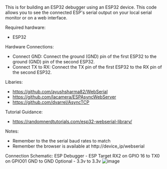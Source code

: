 This is for building an ESP32 debugger using an ESP32 device.
This code allows you to see the connected ESP's serial output on your local serial monitor or on a web interface.

Required hardware:
- ESP32

Hardware Connections:
- Connect GND: Connect the ground (GND) pin of the first ESP32 to the ground (GND) pin of the second ESP32.
- Connect TX to RX: Connect the TX pin of the first ESP32 to the RX pin of the second ESP32.

Libaries:
- https://github.com/ayushsharma82/WebSerial
- https://github.com/lacamera/ESPAsyncWebServer
- https://github.com/dvarrel/AsyncTCP

Tutorial Guidance:
- https://randomnerdtutorials.com/esp32-webserial-library/

Notes:
- Remember to the the serial baud rates to match
- Remember the browser is available at http://device_ip/webserial

Connection Schematic:
ESP Debugger - ESP Target
RX2 on GPIO 16 to TX0 on GPIO01
GND to GND
Optional - 3.3v to 3.3v
![image](https://github.com/TheTechTira/ESP32_WebSerial_Debugger/assets/50229911/2d3a7d10-5783-4f68-8f47-ccdadfc8e6da)
